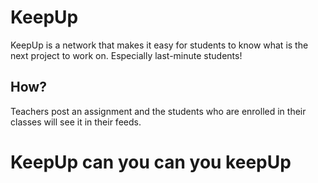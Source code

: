 # KeepUp

  KeepUp is a network that makes it easy for students to know what is the next project to work on. Especially last-minute students!

## How?

  Teachers post an assignment and the students who are enrolled in their classes will see it in their feeds.
  
 # KeepUp can you can you keepUp
